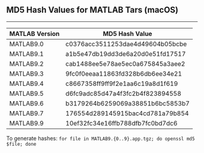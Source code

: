 ## MD5 Hash Values for MATLAB Tars (macOS)
---
|MATLAB Version |MD5 Hash Value                  |
|---------------|--------------------------------|
|MATLAB9.0      |c0376acc3511253dae4d49604b05bcbe|
|MATLAB9.1      |a1b5e47db19dd3de6a20d0e51fd17517|
|MATLAB9.2      |cab1488ee5e78ae5ec0a675845a3aee2|
|MATLAB9.3      |9fc0f0eeaa11863fd328b6db6ee34e21|
|MATLAB9.4      |c8667358ff9ff9f2e1aa6c19a8d1f619|
|MATLAB9.5      |d6fc9adc85d47a4f3fc2b4f823894558|
|MATLAB9.6      |b3179264b6259069a38851b6bc5853b7|
|MATLAB9.7      |176554d289145915bac4cd781a79b854|
|MATLAB9.9      |10ef32fc34e16ffb788dfb7fc0bd7dc6|

To generate hashes: 
`for file in MATLAB9.{0..9}.app.tgz; do openssl md5 $file; done`
